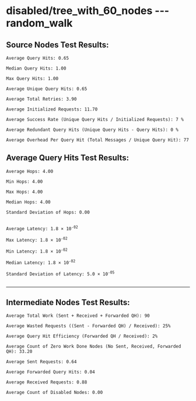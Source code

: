# disabled/tree_with_60_nodes --- random_walk
## Source Nodes Test Results:
	Average Query Hits: 0.65

	Median Query Hits: 1.00

	Max Query Hits: 1.00

	Average Unique Query Hits: 0.65

	Average Total Retries: 3.90

	Average Initialized Requests: 11.70

	Average Success Rate (Unique Query Hits / Initialized Requests): 7 %

	Average Redundant Query Hits (Unique Query Hits - Query Hits): 0 %

	Average Overhead Per Query Hit (Total Messages / Unique Query Hit): 77



## Average Query Hits Test Results:
<pre><code>Average Hops: 4.00

Min Hops: 4.00

Max Hops: 4.00

Median Hops: 4.00

Standard Deviation of Hops: 0.00


Average Latency: 1.8 × 10<sup>-02</sup>

Max Latency: 1.8 × 10<sup>-02</sup>

Min Latency: 1.8 × 10<sup>-02</sup>

Median Latency: 1.8 × 10<sup>-02</sup>

Standard Deviation of Latency: 5.0 × 10<sup>-05</sup>

</code></pre>

---------------------------------------------
## Intermediate Nodes Test Results:

	Average Total Work (Sent + Received + Forwarded QH): 90

	Average Wasted Requests ((Sent - Forwarded QH) / Received): 25%

	Average Query Hit Efficiency (Forwarded QH / Received): 2%

	Average Count of Zero Work Done Nodes (No Sent, Received, Forwarded QH): 33.20

	Average Sent Requests: 0.64

	Average Forwarded Query Hits: 0.04

	Average Received Requests: 0.88

	Average Count of Disabled Nodes: 0.00

